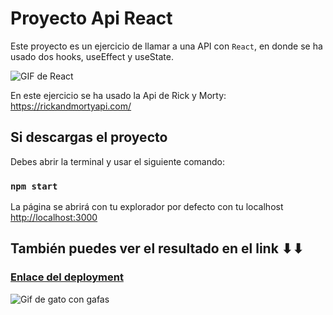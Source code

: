 # Proyecto Api React

Este proyecto es un ejercicio de llamar a una API con `React`, en donde se ha usado dos hooks, useEffect y useState.

![GIF de React](https://miro.medium.com/v2/resize:fit:720/format:webp/1*e-CnQ3XcOSjznpnBhMXQKg.gif)

En este ejercicio se ha usado la Api de Rick y Morty: https://rickandmortyapi.com/



## Si descargas el proyecto

Debes abrir la terminal y usar el siguiente comando:

### `npm start`

La página se abrirá con tu explorador por defecto con tu localhost
 [http://localhost:3000](http://localhost:3000)


## También puedes ver el resultado en el link ⬇⬇
### [Enlace del deployment](https://soyshan.github.io/api-react/)

![Gif de gato con gafas](https://c.tenor.com/2tNwOuKYOmgAAAAC/gato-gafas.gif)

